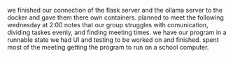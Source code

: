 we finished our connection of the flask server and the ollama server to the docker and gave them there own containers.
planned to meet the following wednesday at 2:00
notes that our group struggles with comunication, dividing taskes evenly, and finding meeting times.
we have our program in a runnable state 
we had UI and testing to be worked on and finished.
spent most of the meeting getting the program to run on a school computer.
